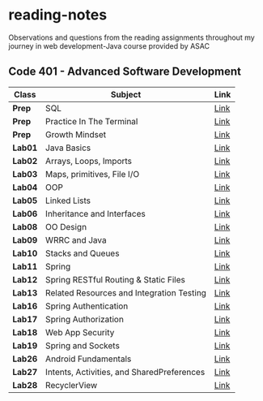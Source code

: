 # reading-notes
Observations and questions from the reading assignments throughout my journey in web development-Java course provided by ASAC

## Code 401 - Advanced Software Development


| Class       | Subject   | Link       |
|-------------|-----------|------------|
| **Prep**    | SQL       | [Link](https://baraahabusara.github.io/reading-notes/SQL/SQL)       |
| **Prep**    | Practice In The Terminal | [Link](https://baraahabusara.github.io/reading-notes/TerminalPractice/TerminalPractice)      |
| **Prep**    | Growth Mindset | [Link](https://baraahabusara.github.io/reading-notes/growthMindset/growthMindset)       |
| **Lab01**   | Java Basics  |[Link](https://baraahabusara.github.io/reading-notes/Class01/readings-01)|
| **Lab02**   | Arrays, Loops, Imports|[Link](https://baraahabusara.github.io/reading-notes/Class02/readings-02)|
| **Lab03**   | Maps, primitives, File I/O|[Link](https://baraahabusara.github.io/reading-notes/Class03/readings-03)|
| **Lab04**   |OOP |[Link](https://baraahabusara.github.io/reading-notes/Class04/readings-04)|
| **Lab05**   |Linked Lists |[Link](https://baraahabusara.github.io/reading-notes/Class05/readings-05)|
| **Lab06**   |Inheritance and Interfaces |[Link](https://baraahabusara.github.io/reading-notes/Class06/readings-06)|
| **Lab08**   | OO Design |[Link](https://baraahabusara.github.io/reading-notes/Class08/readings-08)|
| **Lab09**   | WRRC and Java |[Link](https://baraahabusara.github.io/reading-notes/Class09/readings-09)|
| **Lab10**   | Stacks and Queues |[Link](https://baraahabusara.github.io/reading-notes/Class10/readings-10)|
| **Lab11**   | Spring |[Link](https://baraahabusara.github.io/reading-notes/Class11/readings-11)|
| **Lab12**   | Spring RESTful Routing & Static Files |[Link](https://baraahabusara.github.io/reading-notes/Class12/readings-12)|
| **Lab13**   | Related Resources and Integration Testing |[Link](https://baraahabusara.github.io/reading-notes/Class13/readings-13)|
| **Lab16**   | Spring Authentication |[Link](https://baraahabusara.github.io/reading-notes/Class16/readings-16)|
| **Lab17**   |  Spring Authorization |[Link](https://baraahabusara.github.io/reading-notes/Class17/readings-17)|
| **Lab18**   | Web App Security |[Link](https://baraahabusara.github.io/reading-notes/Class18/readings-18)|
| **Lab19**   |  Spring and Sockets|[Link](https://baraahabusara.github.io/reading-notes/Class19/readings-19)|
| **Lab26**   |  Android Fundamentals	|[Link](https://baraahabusara.github.io/reading-notes/Class26/readings-26)|
| **Lab27**   |   Intents, Activities, and SharedPreferences|[Link](https://baraahabusara.github.io/reading-notes/Class27/readings-27)|
| **Lab28**   | RecyclerView |[Link](https://baraahabusara.github.io/reading-notes/Class28/readings-28)|